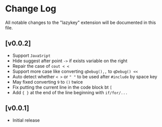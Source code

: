 # Change Log

All notable changes to the "lazykey" extension will be documented in this file.

## [v0.0.2]

- Support `JavaSript`
- Hide suggest after point `->` if exists variable on the right
- Repair the case of `cout < <`
- Support more case like converting `qDebug(),,` to `qDebug() << `
- Auto detect whether `< >` or `" "` to be used after `#include` by space key
- May fixed converting `9` to `()` twice
- Fix putting the current line in the code block bt `[`
- Add `{ }` at the end of the line beginning with `if/for/...`

## [v0.0.1]

- Initial release
